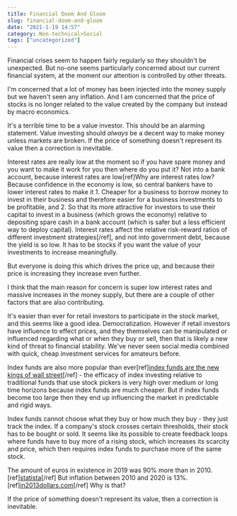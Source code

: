 ```yaml
---
title: Financial Doom And Gloom
slug: financial-doom-and-gloom
date: "2021-1-19 14:57"
category: Non-technical>Social
tags: ["uncategorized"]
---
```


Financial crises seem to happen fairly regularly so they shouldn't be
unexpected. But no-one seems particularly concerned about our current financial
system, at the moment our attention is controlled by other threats.

I'm concerned that a lot of money has been injected into the money supply but
we haven't seen any inflation. And I am concerned that the price of stocks
is no longer related to the value created by the company but instead by macro
economics.

It's a terrible time to be a value investor. This should be an alarming
statement. Value investing should _always_ be a decent way to make money
unless markets are broken. If the price of something doesn't represent its
value then a correction is inevitable.

Interest rates are really low at the moment so if you have spare money and you
want to make it work for you then where do you put it? Not into a bank account,
because interest rates are low[ref]Why are interest rates low? Because
confidence in the economy is low, so central bankers have to lower interest
rates to make it 1. Cheaper for a business to borrow money to invest in their business and
therefore easier for a business investments to be profitable, and 2. So that
its more attractive for investors to use their capital to invest in a business
(which grows the economy) relative to depositing spare cash in a bank account (which is safer but a less efficient way to deploy capital). Interest rates affect the relative risk-reward ratios of
different investment strategies[/ref], and not into government debt, because
the yield is so low. It has to be stocks if you want the value of your
investments to increase meaningfully.

But everyone is doing this which drives the price up, and because their price
is increasing they increase even further.

I think that the main reason for concern is super low interest rates and
massive increases in the money supply, but there are a couple of other factors
that are also contributing.

It's easier than ever for retail investors to participate in the stock market,
and this seems like a good idea. Democratization. However if retail investors
have influence to effect prices, and they themselves can be manipulated or
influenced regarding what or when they buy or sell, then that is likely a new
kind of threat to financial stability. We've never seen social media combined
with quick, cheap investment services for amateurs before.

Index funds are also more popular than ever[ref][index funds are the new kings of wall street](https://web.archive.org/web/20210119144242/https://www.wsj.com/articles/index-funds-are-the-new-kings-of-wall-street-11568799004)[/ref] - the efficacy of index investing
relative to traditional funds that use stock pickers is very high over medium
or long time horizons because index funds are much cheaper. But if index
funds become too large then they end up influencing the market in predictable
and rigid ways.

Index funds cannot choose what they buy or how much they buy - they just track
the index. If a company's stock crosses certain thresholds, their stock has
to be bought or sold. It seems like its possible to create feedback loops where
funds have to buy more of a rising stock, which increases its scarcity and
price, which then requires index funds to purchase more of the same stock.

The amount of euros in existence in 2019 was 90% more than in 2010.[ref][statista](https://www.statista.com/statistics/254220/value-of-euro-coins-in-circulation-since-2002/)[/ref]
But inflation between 2010 and 2020 is
13%.[ref][in2013dollars.com](https://www.in2013dollars.com/europe/inflation/2010)[/ref]
Why is that?

If the price of something doesn't represent its value, then a correction is
inevitable.
